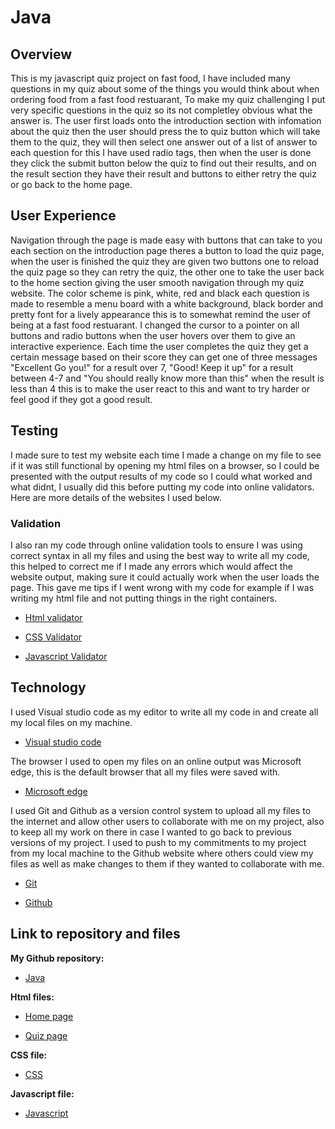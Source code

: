 # Java

## Overview

This is my javascript quiz project on fast food, I have included many questions in my quiz about some of the things you would think about when ordering food from a fast food restuarant, To make my quiz challenging I put very specific questions in the quiz so its not completley obvious what the answer is. The user first loads onto the introduction section with infomation about the quiz then the user should press the to quiz button which will take them to the quiz, they will then select one answer out of a list of answer to each question for this I have used radio tags, then when the user is done they click the submit button below the quiz to find out their results, and on the result section they have their result and buttons to either retry the quiz or go back to the home page. 

## User Experience

Navigation through the page is made easy with buttons that can take to you each section on the introduction page theres a button to load the quiz page, when the user is finished the quiz they are given two buttons one to reload the quiz page so they can retry the quiz, the other one to take the user back to the home section giving the user smooth navigation through my quiz website. The color scheme is pink, white, red and black each question is made to resemble a menu board with a white background, black border and pretty font for a lively appearance this is to somewhat remind the user of being at a fast food restuarant. I changed the cursor to a pointer on all buttons and radio buttons when the user hovers over them to give an interactive experience. Each time the user completes the quiz they get a certain message based on their score they can get one of three messages "Excellent Go you!" for a result over 7, "Good! Keep it up" for a result between 4-7 and "You should really know more than this" when the result is less than 4 this is to make the user react to this and want to try harder or feel good if they got a good result.

## Testing

I made sure to test my website each time I made a change on my file to see if it was still functional by opening my html files on a browser, so I could be presented with the output results of my code so I could what worked and what didnt, I usually did this before putting my code into online validators. Here are more details of the websites I used below.

### Validation

I also ran my code through online validation tools to ensure I was using correct syntax in all my files and using the best way to write all my code, this helped to correct me if I made any errors which would affect the website output, making sure it could actually work when the user loads the page. This gave me tips if I went wrong with my code for example if I was writing my html file and not putting things in the right containers.

- [Html validator](https://www.freeformatter.com/html-validator.html)

- [CSS Validator](https://www.cssportal.com/css-validator/)

- [Javascript Validator](https://beautifytools.com/javascript-validator.php)

## Technology

I used Visual studio code as my editor to write all my code in and create all my local files on my machine.

- [Visual studio code](https://code.visualstudio.com/)

The browser I used to open my files on an online output was Microsoft edge, this is the default browser that all my files were saved with.

- [Microsoft edge](https://microsoftedgewelcome.microsoft.com/en-gb/get-started?int=00&exp=e81&focus=performance&form=MT005W)

I used Git and Github as a version control system to upload all my files to the internet and allow other users to collaborate with me on my project, also to keep all my work on there in case I wanted to go back to previous versions of my project. I used to push to my commitments to my project from my local machine to the Github website where others could view my files as well as make changes to them if they wanted to collaborate with me.

- [Git](https://git-scm.com/)

- [Github](https://github.com/)

## Link to repository and files 

**My Github repository:**

  - [Java](https://github.com/Samell00/Java)

**Html files:**

  - [Home page](https://github.com/Samell00/Java/blob/master/index.html)

  - [Quiz page](https://github.com/Samell00/Java/blob/master/quiz.html)

**CSS file:**

  - [CSS](https://github.com/Samell00/Java/blob/master/static/stylesheet.css)

**Javascript file:**

  - [Javascript](https://github.com/Samell00/Java/blob/master/static/javascript/script.js)
